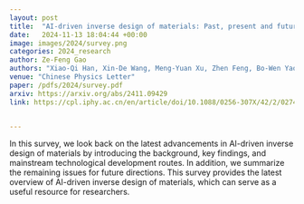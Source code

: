 ```yaml
---
layout: post
title:  "AI-driven inverse design of materials: Past, present and future"
date:   2024-11-13 18:04:44 +00:00
image: images/2024/survey.png
categories: 2024_research
author: Ze-Feng Gao
authors: "Xiao-Qi Han, Xin-De Wang, Meng-Yuan Xu, Zhen Feng, Bo-Wen Yao, Peng-Jie Guo, <strong>Ze-Feng Gao<sup>#</sup></strong>, Zhong-Yi Lu<sup>#</sup>"
venue: "Chinese Physics Letter"
paper: /pdfs/2024/survey.pdf
arxiv: https://arxiv.org/abs/2411.09429
link: https://cpl.iphy.ac.cn/en/article/doi/10.1088/0256-307X/42/2/027403?viewType=HTML


---
```

In this survey, we look back on the latest advancements in AI-driven inverse design of materials by introducing the background, key findings, and mainstream technological development routes. In addition, we summarize the remaining issues for future directions. This survey provides the latest overview of AI-driven inverse design of materials, which can serve as a useful resource for researchers.